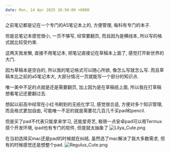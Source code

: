 ```yaml
---
date: Mon, 14 Apr 2025 10:50:00 +0800
---
```


之前笔记都是记在一个专门的A5笔记本上的, 方便管理, 每科有专门的本子.

但是总笔记本感觉很小, 一页不够写, 经常要翻页, 而且因为是横线本, 所以写的格式就比较受约束.

这两天我发懒, 直接不用笔记本, 把笔记直接记在草稿本上面了, 感觉打开新世界的大门.

因为草稿本是空白的, 所以我的笔记格式可以随心所欲, 像怎么写就怎么写. 而且草稿本比之前的a5笔记本大, 大部分情况一页就能写一个部分的知识点.

唯一美中不足的点就是还是需要翻页, 加上因为是在草稿纸上面, 所以我在打草稿想看笔记还要翻过去.

想起以前高中经常在小红书刷到的无纸化学习, 感觉很合适, 方便对多个知识管理, 而且格式更加自由, 可能唯一不足的就是需要花几百几千买pad和pencil.

但是买了pad不代表只能拿来学习, 还能爱奇艺, 极限一点安卓pad可以用Termux搭个开发环境, ipad也有专门的软件, 但是就太抽象了 <img src="https://gcore.jsdelivr.net/gh/sooooooooooooooooootheby/Emoji_Chest@v1.0.0/package/r1999//Lilya_Cute.png" alt="Lilya_Cute.png" class="emoji emoji-custom only-emoji">

在当初选择买mac还是pad的时候就在纠结, 虽然选了mac解决了我大多数需求, 但有的时候感觉还是想整个pad. <img src="https://gcore.jsdelivr.net/gh/sooooooooooooooooootheby/Emoji_Chest@v1.0.0/package/r1999//Regulus_Cute.png" alt="Regulus_Cute.png" class="emoji emoji-custom only-emoji">
